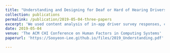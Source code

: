 ```yaml
---
title: "Understanding and Designing for Deaf or Hard of Hearing Drivers on Uber" 
collection: publications
permalink: /publication/2019-05-04-three-papers
excerpt: 'We used content analysis of in-app driver survey responses, customer support tickets, and tweets, and face-to-face interviews of DHH Uber drivers to better understand the DHH driver experience. Here we describe challenges DHH drivers experience and how they address those difficulites via Uber's accessibility features and their own workarounds. We also identify and discuss design and product opportunities to improve the DHH driver experience on Uber.'
date: 2019-05-04
venue: 'The ACM CHI Conference on Human Factors in Computing Systems'
paperurl: 'https://Sooyeon-Lee.github.io/files/2019_Understanding.pdf'

---
```

